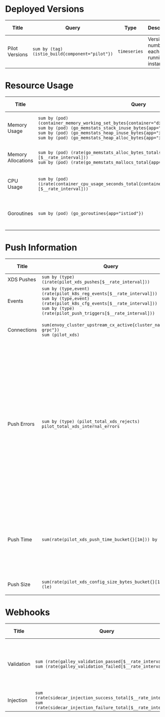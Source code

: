# Deployed Versions
| Title | Query | Type | Description | Datasource | Unit | Legend Format |
| --- | --- | --- | --- | --- | --- | --- |
| Pilot Versions | `sum by (tag) (istio_build{component="pilot"})` | `timeseries` | Version number of each running instance | `prometheus` | -- | `Version ({{tag}})` |
# Resource Usage
| Title | Query | Type | Description | Datasource | Unit | Legend Format |
| --- | --- | --- | --- | --- | --- | --- |
| Memory Usage | `sum by (pod) (container_memory_working_set_bytes{container="discovery",pod=~"istiod-.*"})`<br/>`sum by (pod) (go_memstats_stack_inuse_bytes{app="istiod"})`<br/>`sum by (pod) (go_memstats_heap_inuse_bytes{app="istiod"})`<br/>`sum by (pod) (go_memstats_heap_alloc_bytes{app="istiod"})` | `timeseries` | Memory usage of each running instance | `prometheus` | `bytes` | `Container ({{pod}})` |
| Memory Allocations | `sum by (pod) (rate(go_memstats_alloc_bytes_total{app="istiod"}[$__rate_interval]))`<br/>`sum by (pod) (rate(go_memstats_mallocs_total{app="istiod"}[$__rate_interval]))` | `timeseries` | Details about memory allocations | `prometheus` | `Bps` | `Bytes ({{pod}})` |
| CPU Usage | `sum by (pod) (irate(container_cpu_usage_seconds_total{container="discovery",pod=~"istiod-.*"}[$__rate_interval]))` | `timeseries` | CPU usage of each running instance | `prometheus` | -- | `Container ({{pod}})` |
| Goroutines | `sum by (pod) (go_goroutines{app="istiod"})` | `timeseries` | Goroutine count for each running instance | `prometheus` | -- | `Goroutines ({{pod}})` |
# Push Information
| Title | Query | Type | Description | Datasource | Unit | Legend Format |
| --- | --- | --- | --- | --- | --- | --- |
| XDS Pushes | `sum by (type) (irate(pilot_xds_pushes[$__rate_interval]))` | `timeseries` |  | `prometheus` | `ops` | `{{type}}` |
| Events | `sum by (type,event) (rate(pilot_k8s_reg_events[$__rate_interval]))`<br/>`sum by (type,event) (rate(pilot_k8s_cfg_events[$__rate_interval]))`<br/>`sum by (type) (rate(pilot_push_triggers[$__rate_interval]))` | `timeseries` | Size of each xDS push.<br/> | `prometheus` | -- | `{{event}} {{type}}` |
| Connections | `sum(envoy_cluster_upstream_cx_active{cluster_name="xds-grpc"})`<br/>`sum (pilot_xds)` | `timeseries` | Total number of XDS connections<br/> | `prometheus` | -- | `Connections (client reported)` |
| Push Errors | `sum by (type) (pilot_total_xds_rejects)`<br/>`pilot_total_xds_internal_errors` | `timeseries` | Number of push errors. Many of these are at least potentional fatal and should be explored in-depth via Istiod logs.<br/>Note: metrics here do not use rate() to avoid missing transition from "No series"; series are not reported if there are no errors at all.<br/> | `prometheus` | -- | `Rejected Config ({{type}})` |
| Push Time | `sum(rate(pilot_xds_push_time_bucket{}[1m])) by (le)` | `heatmap` | Count of active and pending proxies managed by each instance.<br/>Pending is expected to converge to zero.<br/> | `prometheus` | -- | `{{le}}` |
| Push Size | `sum(rate(pilot_xds_config_size_bytes_bucket{}[1m])) by (le)` | `heatmap` | Size of each xDS push.<br/> | `prometheus` | -- | `{{le}}` |
# Webhooks
| Title | Query | Type | Description | Datasource | Unit | Legend Format |
| --- | --- | --- | --- | --- | --- | --- |
| Validation | `sum (rate(galley_validation_passed[$__rate_interval]))`<br/>`sum (rate(galley_validation_failed[$__rate_interval]))` | `timeseries` | Rate of XDS push operations, by type. This is incremented on a per-proxy basis.<br/> | `prometheus` | -- | `Success` |
| Injection | `sum (rate(sidecar_injection_success_total[$__rate_interval]))`<br/>`sum (rate(sidecar_injection_failure_total[$__rate_interval]))` | `timeseries` | Size of each xDS push.<br/> | `prometheus` | -- | `Success` |
